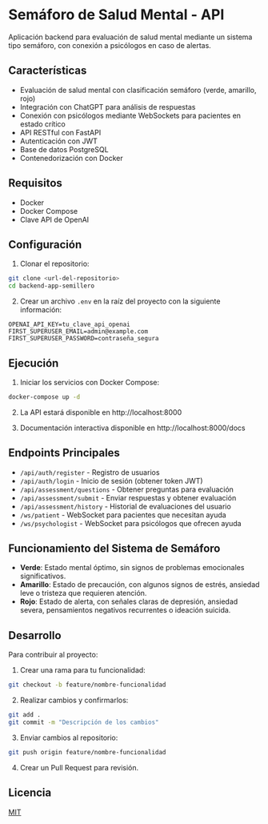 # Semáforo de Salud Mental - API

Aplicación backend para evaluación de salud mental mediante un sistema tipo semáforo, con conexión a psicólogos en caso de alertas.

## Características

- Evaluación de salud mental con clasificación semáforo (verde, amarillo, rojo)
- Integración con ChatGPT para análisis de respuestas
- Conexión con psicólogos mediante WebSockets para pacientes en estado crítico
- API RESTful con FastAPI
- Autenticación con JWT
- Base de datos PostgreSQL
- Contenedorización con Docker

## Requisitos

- Docker
- Docker Compose
- Clave API de OpenAI

## Configuración

1. Clonar el repositorio:
```bash
git clone <url-del-repositorio>
cd backend-app-semillero
```

2. Crear un archivo `.env` en la raíz del proyecto con la siguiente información:
```
OPENAI_API_KEY=tu_clave_api_openai
FIRST_SUPERUSER_EMAIL=admin@example.com
FIRST_SUPERUSER_PASSWORD=contraseña_segura
```

## Ejecución

1. Iniciar los servicios con Docker Compose:
```bash
docker-compose up -d
```

2. La API estará disponible en http://localhost:8000

3. Documentación interactiva disponible en http://localhost:8000/docs

## Endpoints Principales

- `/api/auth/register` - Registro de usuarios
- `/api/auth/login` - Inicio de sesión (obtener token JWT)
- `/api/assessment/questions` - Obtener preguntas para evaluación
- `/api/assessment/submit` - Enviar respuestas y obtener evaluación
- `/api/assessment/history` - Historial de evaluaciones del usuario
- `/ws/patient` - WebSocket para pacientes que necesitan ayuda
- `/ws/psychologist` - WebSocket para psicólogos que ofrecen ayuda

## Funcionamiento del Sistema de Semáforo

- **Verde**: Estado mental óptimo, sin signos de problemas emocionales significativos.
- **Amarillo**: Estado de precaución, con algunos signos de estrés, ansiedad leve o tristeza que requieren atención.
- **Rojo**: Estado de alerta, con señales claras de depresión, ansiedad severa, pensamientos negativos recurrentes o ideación suicida.

## Desarrollo

Para contribuir al proyecto:

1. Crear una rama para tu funcionalidad:
```bash
git checkout -b feature/nombre-funcionalidad
```

2. Realizar cambios y confirmarlos:
```bash
git add .
git commit -m "Descripción de los cambios"
```

3. Enviar cambios al repositorio:
```bash
git push origin feature/nombre-funcionalidad
```

4. Crear un Pull Request para revisión.

## Licencia

[MIT](LICENSE) 